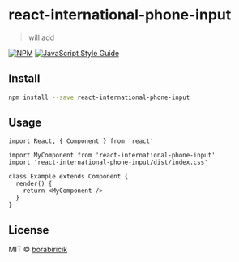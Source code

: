 # react-international-phone-input

> will add

[![NPM](https://img.shields.io/npm/v/react-international-phone-input.svg)](https://www.npmjs.com/package/react-international-phone-input) [![JavaScript Style Guide](https://img.shields.io/badge/code_style-standard-brightgreen.svg)](https://standardjs.com)

## Install

```bash
npm install --save react-international-phone-input
```

## Usage

```tsx
import React, { Component } from 'react'

import MyComponent from 'react-international-phone-input'
import 'react-international-phone-input/dist/index.css'

class Example extends Component {
  render() {
    return <MyComponent />
  }
}
```

## License

MIT © [borabiricik](https://github.com/borabiricik)
